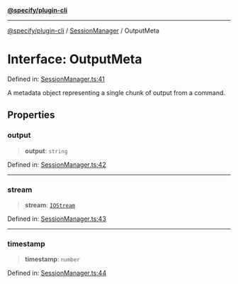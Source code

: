 [**@specify/plugin-cli**](../../README.md)

***

[@specify/plugin-cli](../../README.md) / [SessionManager](../README.md) / OutputMeta

# Interface: OutputMeta

Defined in: [SessionManager.ts:41](https://github.com/specify-bdd/specify-core/blob/47b04e46253b9c5ba29e870a4c53fb0503a1b0ae/modules/@specify/plugin-cli/src/lib/SessionManager.ts#L41)

A metadata object representing a single chunk of output from a command.

## Properties

### output

> **output**: `string`

Defined in: [SessionManager.ts:42](https://github.com/specify-bdd/specify-core/blob/47b04e46253b9c5ba29e870a4c53fb0503a1b0ae/modules/@specify/plugin-cli/src/lib/SessionManager.ts#L42)

***

### stream

> **stream**: [`IOStream`](../enumerations/IOStream.md)

Defined in: [SessionManager.ts:43](https://github.com/specify-bdd/specify-core/blob/47b04e46253b9c5ba29e870a4c53fb0503a1b0ae/modules/@specify/plugin-cli/src/lib/SessionManager.ts#L43)

***

### timestamp

> **timestamp**: `number`

Defined in: [SessionManager.ts:44](https://github.com/specify-bdd/specify-core/blob/47b04e46253b9c5ba29e870a4c53fb0503a1b0ae/modules/@specify/plugin-cli/src/lib/SessionManager.ts#L44)
